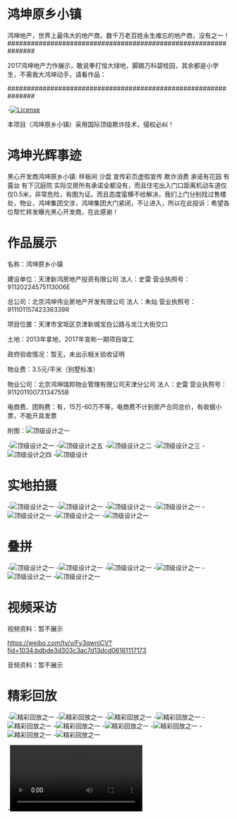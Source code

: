 # 鸿坤原乡小镇

鸿坤地产，世界上最伟大的地产商，数千万老百姓永生难忘的地产商，没有之一！
###############################################################

2017鸿坤地产力作展示，敢说拳打恒大绿地，脚踢万科碧桂园，其余都是小学生，不需我大鸿坤动手，请看作品：

###############################################################

-[![License](https://img.shields.io/badge/license-Apache%202-4EB1BA.svg)](https://www.apache.org/licenses/LICENSE-2.0.html)

本项目（鸿坤原乡小镇）采用国际顶级欺诈技术，侵权必纠！

# 鸿坤光辉事迹

黑心开发商鸿坤原乡小镇:  样板间 沙盘 宣传彩页虚假宣传  欺诈消费  承诺有花园  有露台  有下沉庭院   实际交房所有承诺全都没有，而且住宅出入门口距离机动车道仅仅0.5米，非常危险，有图为证。而且态度蛮横不给解决，我们上门分别找过售楼处，物业，鸿坤集团交涉，鸿坤集团大门紧闭，不让进入，所以在此投诉：希望各位帮忙转发曝光黑心开发商，在此感谢！

# 作品展示

名称：鸿坤原乡小镇

建设单位：天津新鸿房地产投资有限公司 法人：史雷 营业执照号：91120224575113006E

总公司：北京鸿坤伟业房地产开发有限公司 法人：朱灿 营业执照号：91110115742336339R

项目位置：天津市宝坻区京津新城宝白公路与龙江大街交口

土地：2013年拿地，2017年宣称一期项目竣工

政府验收情况：暂无，未出示相关验收证明

物业费：3.5元/平米（别墅标准）

物业公司：北京鸿坤瑞邦物业管理有限公司天津分公司 法人：史雷 营业执照号：91120110073134755B

电商费、团购费：有，15万-60万不等，电商费不计到房产合同总价，有收据小票，不能开具发票

附图：![顶级设计之一](https://github.com/whulyd001/fuckhongkun/blob/master/44.jpg)




-![顶级设计之一](https://github.com/whulyd001/fuckhongkun/blob/master/webwxgetmsgimg-c1.jpg)
-![顶级设计之五](https://github.com/whulyd001/fuckhongkun/blob/master/webwxgetmsgimg-c5.jpg)
-![顶级设计之二](https://github.com/whulyd001/fuckhongkun/blob/master/webwxgetmsgimg-c2.jpg)
-![顶级设计之三](https://github.com/whulyd001/fuckhongkun/blob/master/webwxgetmsgimg-c3.jpg)
-![顶级设计之四](https://github.com/whulyd001/fuckhongkun/blob/master/webwxgetmsgimg-c4.jpg)
-![顶级设计](https://github.com/whulyd001/fuckhongkun/blob/master/webwxgetmsgimg-one.jpg)

# 实地拍摄
-![顶级设计之一](https://github.com/whulyd001/hongkun/blob/master/c1.jpg)
-![顶级设计之一](https://github.com/whulyd001/hongkun/blob/master/c2.jpg)
-![顶级设计之一](https://github.com/whulyd001/hongkun/blob/master/c3.jpg)
-![顶级设计之一](https://github.com/whulyd001/hongkun/blob/master/c4.jpg)
-![顶级设计之一](https://github.com/whulyd001/hongkun/blob/master/c5.jpg)
-![顶级设计之一](https://github.com/whulyd001/hongkun/blob/master/c6.jpg)
-![顶级设计之一](https://github.com/whulyd001/hongkun/blob/master/c7.jpg)

# 叠拼
-![顶级设计之一](https://github.com/whulyd001/hongkun/blob/master/d1.jpg)
-![顶级设计之一](https://github.com/whulyd001/hongkun/blob/master/d2.jpg)
-![顶级设计之一](https://github.com/whulyd001/hongkun/blob/master/d3.jpg)
-![顶级设计之一](https://github.com/whulyd001/hongkun/blob/master/d4.jpg)
-![顶级设计之一](https://github.com/whulyd001/hongkun/blob/master/d5.jpg)
-![顶级设计之一](https://github.com/whulyd001/hongkun/blob/master/d6.jpg)

# 视频采访

视频资料：暂不展示

https://weibo.com/tv/v/Fy3qwniCV?fid=1034:bdbde3d303c3ac7d13dcd06161117173

音频资料：暂不展示

# 精彩回放
-![精彩回放之一](https://github.com/whulyd001/fuckhongkun/blob/master/webwxgetmsgimg.jpg)
-![精彩回放之一](https://github.com/whulyd001/fuckhongkun/blob/master/webwxgetmsgimg2.jpg)
-![精彩回放之一](https://github.com/whulyd001/fuckhongkun/blob/master/1210151330.jpg)
-![精彩回放之一](https://github.com/whulyd001/hongkun/blob/master/67b69d0bly1fm2qwa2j05j20zo0qowre.jpg)
-![精彩回放之一](https://github.com/whulyd001/hongkun/blob/master/67b69d0bly1fm2qwb55l8j20zo0qodt9.jpg)
-![精彩回放之一](https://github.com/whulyd001/hongkun/blob/master/0070wiHXly1fm95jfma5xj30dd0a00u7.jpg)
-![精彩回放之一](https://github.com/whulyd001/hongkun/blob/master/0070wiHXly1fm8yjlsicvj31be0qo4a5.jpg)
-![精彩回放之一](https://github.com/whulyd001/hongkun/blob/master/0070wiHXly1fm8yjkx8eqj31be0qo7gc.jpg)
-![精彩回放之一](https://github.com/whulyd001/hongkun/blob/master/0070wiHXly1fm8yjk5mauj31be0qodsd.jpg)
-![精彩回放之一](https://github.com/whulyd001/hongkun/blob/master/0070wiHXly1fm8j6430v5j30zn0qo12v.jpg)


-![精彩回放之一](https://github.com/whulyd001/fuckhongkun/blob/master/20171210151343.mp4)

